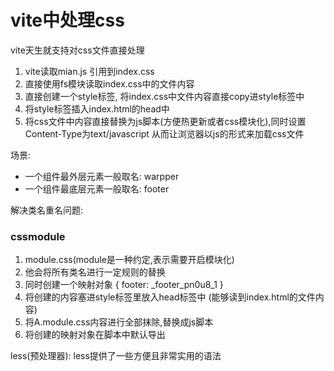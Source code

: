 # vite中处理css

vite天生就支持对css文件直接处理

1. vite读取mian.js 引用到index.css
2. 直接使用fs模块读取index.css中的文件内容
3. 直接创建一个style标签, 将index.css中文件内容直接copy进style标签中
4. 将style标签插入index.html的head中
5. 将css文件中内容直接替换为js脚本(方便热更新或者css模块化),同时设置Content-Type为text/javascript 从而让浏览器以js的形式来加载css文件

场景:
- 一个组件最外层元素一般取名: warpper
- 一个组件最底层元素一般取名: footer

解决类名重名问题:
### cssmodule


1. module.css(module是一种约定,表示需要开启模块化)
2. 他会将所有类名进行一定规则的替换
3. 同时创建一个映射对象 { footer: _footer_pn0u8_1 }
4. 将创建的内容塞进style标签里放入head标签中 (能够读到index.html的文件内容)
5. 将A.module.css内容进行全部抹除,替换成js脚本
6. 将创建的映射对象在脚本中默认导出

less(预处理器): less提供了一些方便且非常实用的语法
